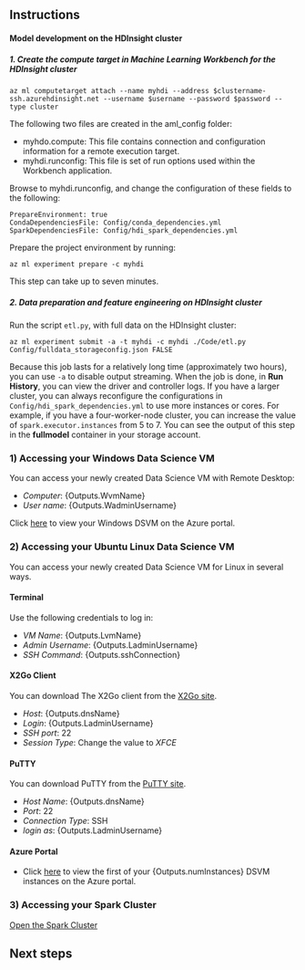 ## Instructions

####  Model development on the HDInsight cluster

##### 1. Create the compute target in Machine Learning Workbench for the HDInsight cluster

```az ml computetarget attach --name myhdi --address $clustername-ssh.azurehdinsight.net --username $username --password $password --type cluster```

The following two files are created in the aml_config folder:
    
-  myhdo.compute: This file contains connection and configuration information for a remote execution target.
-  myhdi.runconfig: This file is set of run options used within the Workbench application.


Browse to myhdi.runconfig, and change the configuration of these fields to the following:

    PrepareEnvironment: true 
    CondaDependenciesFile: Config/conda_dependencies.yml 
    SparkDependenciesFile: Config/hdi_spark_dependencies.yml

Prepare the project environment by running:

```az ml experiment prepare -c myhdi```

This step can take up to seven minutes.

##### 2. Data preparation and feature engineering on HDInsight cluster

Run the script `etl.py`, with full data on the HDInsight cluster:

```az ml experiment submit -a -t myhdi -c myhdi ./Code/etl.py Config/fulldata_storageconfig.json FALSE```

Because this job lasts for a relatively long time (approximately two hours), you can use `-a` to disable output streaming. When the job is done, in **Run History**, you can view the driver and controller logs. If you have a larger cluster, you can always reconfigure the configurations in `Config/hdi_spark_dependencies.yml` to use more instances or cores. For example, if you have a four-worker-node cluster, you can increase the value of `spark.executor.instances` from 5 to 7. You can see the output of this step in the **fullmodel** container in your storage account. 

### 1) Accessing your Windows Data Science VM

You can access your newly created Data Science VM with Remote Desktop:

* *Computer*: {Outputs.WvmName}
* *User name*: {Outputs.WadminUsername}

Click [here]({Outputs.dataScienceVmUrl}) to view your Windows DSVM on the Azure portal.

### 2) Accessing your Ubuntu Linux Data Science VM

You can access your newly created Data Science VM for Linux in several ways.

#### Terminal

Use the following credentials to log in:

* *VM Name*: {Outputs.LvmName}
* *Admin Username*: {Outputs.LadminUsername}
* *SSH Command*: {Outputs.sshConnection}

#### X2Go Client

You can download The X2Go client from the [X2Go site](http://wiki.x2go.org/doku.php/start).

* *Host*: {Outputs.dnsName}
* *Login*: {Outputs.LadminUsername}
* *SSH port*: 22
* *Session Type*: Change the value to _XFCE_

#### PuTTY

You can download PuTTY from the [PuTTY site](http://www.putty.org/).

* *Host Name*: {Outputs.dnsName}
* *Port*: 22
* *Connection Type*: SSH
* *login as*: {Outputs.LadminUsername}

#### Azure Portal

* Click [here]({Outputs.firstDataScienceVmUrl}) to view the first of your {Outputs.numInstances} DSVM instances on the Azure portal.

### 3) Accessing your Spark Cluster
[Open the Spark Cluster](https://portal.azure.com/#resource/subscriptions/{SubscriptionId}/resourceGroups/{ResourceGroup.Name}/providers/Microsoft.HDInsight/clusters/{Outputs.sparkClusterName}/overview)

## Next steps
